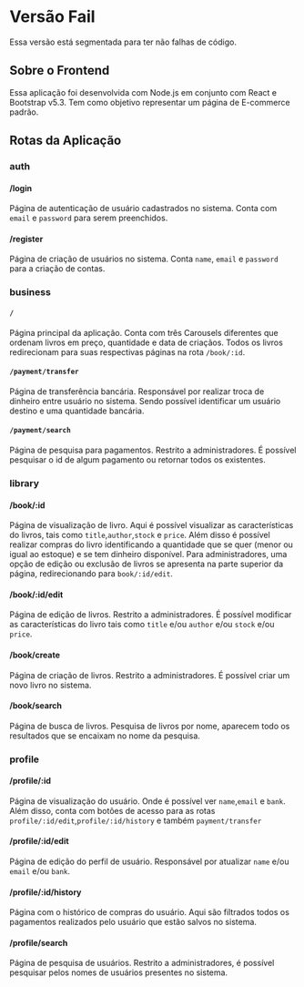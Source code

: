 # Versão Fail

Essa versão está segmentada para ter não falhas de código.

## Sobre o Frontend

Essa aplicação foi desenvolvida com Node.js em conjunto com React e Bootstrap v5.3. Tem como objetivo representar um página de E-commerce padrão.

## Rotas da Aplicação

### auth

#### /login

Página de autenticação de usuário cadastrados no sistema. Conta com `email` e `password` para serem preenchidos.

#### /register

Página de criação de usuários no sistema. Conta `name`, `email` e `password` para a criação de contas.

### business

#### `/`

Página principal da aplicação. Conta com três Carousels diferentes que ordenam livros em preço, quantidade e data de criaçãos. Todos os livros redirecionam para suas respectivas páginas na rota `/book/:id`.

#### `/payment/transfer`

Página de transferência bancária. Responsável por realizar troca de dinheiro entre usuário no sistema. Sendo possível identificar um usuário destino e uma quantidade bancária.

#### `/payment/search`

Página de pesquisa para pagamentos. Restrito a administradores. É possível pesquisar o id de algum pagamento ou retornar todos os existentes.

### library

#### /book/:id

Página de visualização de livro. Aqui é possível visualizar as características do livros, tais como `title`,`author`,`stock` e `price`. Além disso é possível realizar compras do livro identificando a quantidade que se quer (menor ou igual ao estoque) e se tem dinheiro disponível. Para administradores, uma opção de edição ou exclusão de livros se apresenta na parte superior da página, redirecionando para `book/:id/edit`.

#### /book/:id/edit

Página de edição de livros. Restrito a administradores. É possível modificar as características do livro tais como `title` e/ou `author` e/ou `stock` e/ou `price`.

#### /book/create

Página de criação de livros. Restrito a administradores. É possível criar um novo livro no sistema.

#### /book/search

Página de busca de livros. Pesquisa de livros por nome, aparecem todo os resultados que se encaixam no nome da pesquisa.

### profile

#### /profile/:id

Página de visualização do usuário. Onde é possível ver `name`,`email` e `bank`. Além disso, conta com botões de acesso para as rotas `profile/:id/edit`,`profile/:id/history` e também `payment/transfer`

#### /profile/:id/edit

Página de edição do perfil de usuário. Responsável por atualizar `name` e/ou `email` e/ou `bank`.

#### /profile/:id/history

Página com o histórico de compras do usuário. Aqui são filtrados todos os pagamentos realizados pelo usuário que estão salvos no sistema.

#### /profile/search

Página de pesquisa de usuários. Restrito a administradores, é possível pesquisar pelos nomes de usuários presentes no sistema.
